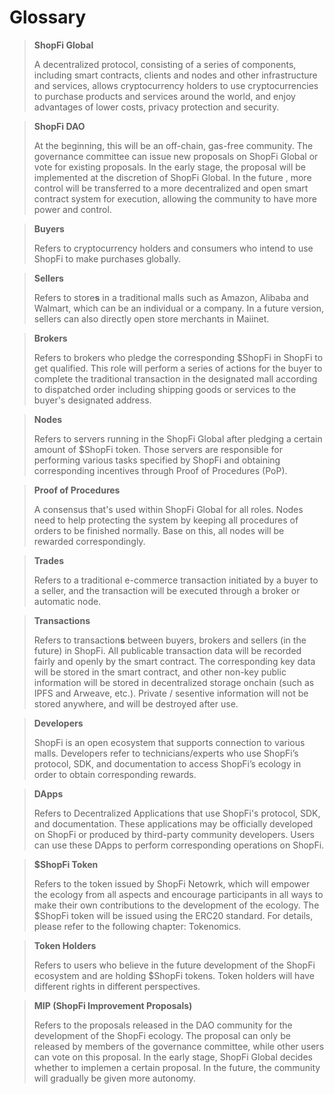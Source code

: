# Glossary

> **ShopFi Global**
>
> A decentralized protocol, consisting of a series of components, including smart contracts, clients and nodes and other infrastructure and services, allows cryptocurrency holders to use cryptocurrencies to purchase products and services around the world, and enjoy advantages of lower costs, privacy protection and security.

> **ShopFi DAO**
>
> At the beginning, this will be an off-chain, gas-free community. The governance committee can issue new proposals on ShopFi Global or vote for existing proposals. In the early stage, the proposal will be implemented at the discretion of ShopFi Global. In the future , more control will be transferred to a more decentralized and open smart contract system for execution, allowing the community to have more power and control.

> **Buyers**
>
> Refers to cryptocurrency holders and consumers who intend to use ShopFi to make purchases globally.

> **Sellers**
>
> Refers to store**s** in a traditional malls such as Amazon, Alibaba and Walmart, which can be an individual or a company. In a future version, sellers can also directly open store merchants in Maiinet.

> **Brokers**
>
> Refers to brokers who pledge the corresponding \$ShopFi in ShopFi to get qualified. This role will perform a series of actions for the buyer to complete the traditional transaction in the designated mall according to dispatched order including shipping goods or services to the buyer's designated address.

> **Nodes**
>
> Refers to servers running in the ShopFi Global after pledging a certain amount of \$ShopFi token. Those servers are responsible for performing various tasks specified by ShopFi and obtaining corresponding incentives through Proof of Procedures (PoP).

> **Proof of Procedures**
>
> A consensus that's used within ShopFi Global for all roles. Nodes need to help protecting the system by keeping all procedures of orders to be finished normally. Base on this, all nodes will be rewarded correspondingly.

> **Trades**
>
> Refers to a traditional e-commerce transaction initiated by a buyer to a seller, and the transaction will be executed through a broker or automatic node.

> **Transactions**
>
> Refers to transaction**s** between buyers, brokers and sellers (in the future) in ShopFi. All publicable transaction data will be recorded fairly and openly by the smart contract. The corresponding key data will be stored in the smart contract, and other non-key public information will be stored in decentralized storage onchain (such as IPFS and Arweave, etc.). Private / sesentive information will not be stored anywhere, and will be destroyed after use.

> **Developers**
>
> ShopFi is an open ecosystem that supports connection to various malls. Developers refer to technicians/experts who use ShopFi’s protocol, SDK, and documentation to access ShopFi’s ecology in order to obtain corresponding rewards.

> **DApps**
>
> Refers to Decentralized Applications that use ShopFi's protocol, SDK, and documentation. These applications may be officially developed on ShopFi or produced by third-party community developers. Users can use these DApps to perform corresponding operations on ShopFi.

> **\$ShopFi Token**
>
> Refers to the token issued by ShopFi Netowrk, which will empower the ecology from all aspects and encourage participants in all ways to make their own contributions to the development of the ecology. The \$ShopFi token will be issued using the ERC20 standard. For details, please refer to the following chapter: Tokenomics.

> **Token Holders**
>
> Refers to users who believe in the future development of the ShopFi ecosystem and are holding \$ShopFi tokens. Token holders will have different rights in different perspectives.

> **MIP (ShopFi Improvement Proposals)**
>
> Refers to the proposals released in the DAO community for the development of the ShopFi ecology. The proposal can only be released by members of the governance committee, while other users can vote on this proposal. In the early stage, ShopFi Global decides whether to implemen a certain proposal. In the future, the community will gradually be given more autonomy.
